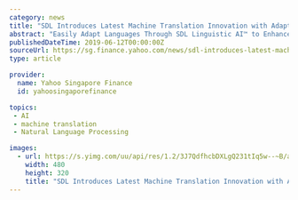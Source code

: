 ```yaml
---
category: news
title: "SDL Introduces Latest Machine Translation Innovation with Adaptable Neural Language Pairs"
abstract: "Easily Adapt Languages Through SDL Linguistic AI™ to Enhance Neural Machine Translation While Keeping Data Private and Secure SDL (SDL.L), a global leader in content creation, translation and delivery, today announces its latest machine translation (MT ..."
publishedDateTime: 2019-06-12T00:00:00Z
sourceUrl: https://sg.finance.yahoo.com/news/sdl-introduces-latest-machine-translation-070000689.html
type: article

provider:
  name: Yahoo Singapore Finance
  id: yahoosingaporefinance

topics:
 - AI
 - machine translation
 - Natural Language Processing

images:
  - url: https://s.yimg.com/uu/api/res/1.2/3J7QdfhcbDXLgQ231tIq5w--~B/aD0zMjA7dz00ODA7c209MTthcHBpZD15dGFjaHlvbg--/http://globalfinance.zenfs.com/en_us/Finance/BUSINESSWIRE/89ea2e9477b26429989605a60f5703e8
    width: 480
    height: 320
    title: "SDL Introduces Latest Machine Translation Innovation with Adaptable Neural Language Pairs"
---
```

